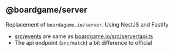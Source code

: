 ## @boardgame/server

Replacement of `boardagame.io/server`. Using NestJS and Fastify

- [src/events](./src/events/events.gateway.ts) are same as [boardgame.io/src/server/api.ts]('https://github.com/boardgameio/boardgame.io/blob/master/src/server/api.ts')
- The api endpoint (`src/match`) a bit difference to official

